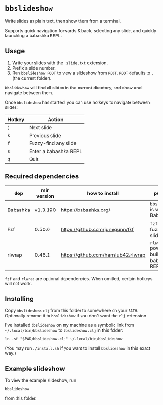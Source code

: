 # `bbslideshow`

Write slides as plain text, then show them from a terminal.

Supports quick navigation forwards & back, selecting any slide, and quickly launching a babashka REPL.

## Usage

1. Write your slides with the `.slide.txt` extension.
2. Prefix a slide number.
3. Run `bbslideshow ROOT` to view a slideshow from `ROOT`. `ROOT` defaults to `.` (the current folder).

`bbslidewhow` will find all slides in the current directory, and show and navigate between them.

Once `bbslideshow` has started, you can use hotkeys to navigate between slides:

| Hotkey | Action                |
|--------|-----------------------|
| `j`    | Next slide            |
| `k`    | Previous slide        |
| `f`    | Fuzzy-find any slide  |
| `s`    | Enter a babashka REPL |
| `q`    | Quit                  |

## Required dependencies

| dep      | min version | how to install                      | purpose                                    |
|----------|-------------|-------------------------------------|--------------------------------------------|
| Babashka | v1.3.190    | https://babashka.org/               | `bbslideshow` is written in Babashka       |
| Fzf      | 0.50.0      | https://github.com/junegunn/fzf     | `fzf` powers fuzzy-find slide              |
| rlwrap   | 0.46.1      | https://github.com/hanslub42/rlwrap | `rlwrap` powers the built-in babashka REPL |

`fzf` and `rlwrap` are optional dependencies.
When omitted, certain hotkeys will not work.

## Installing

Copy `bbslideshow.clj` from this folder to somewhere on your `PATH`.
Optionally rename it to `bbslideshow` if you don't want the `clj` extension.

I've installed `bbslideshow` on my machine as a symbolic link from `~/.local/bin/bbslideshow` to `bbslideshow.clj` in this folder:

    ln -sf "$PWD/bbslideshow.clj" ~/.local/bin/bbslideshow

(You may run `./install.sh` if you want to install `bbslideshow` in this exact way.)

## Example slideshow

To view the example slideshow, run

    bbslideshow

from this folder.
